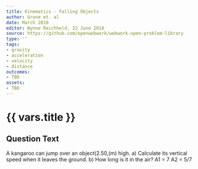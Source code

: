 ```yaml
---
title: Kinematics - Falling Objects
author: Urone et. al
date: March 2018
editor: Wynne Reichheld, 22 June 2018
source: https://github.com/openwebwork/webwork-open-problem-library
type: ''
tags:
- gravity
- acceleration
- velocity
- distance
outcomes:
- TBD
assets:
- TBD
---
```

# {{ vars.title }}

## Question Text

A kangaroo can jump over an object(2.50,(m) high.
a) Calculate its vertical speed when it leaves the ground.
b) How long is it in the air?
A1 = 7
A2 = 5/7